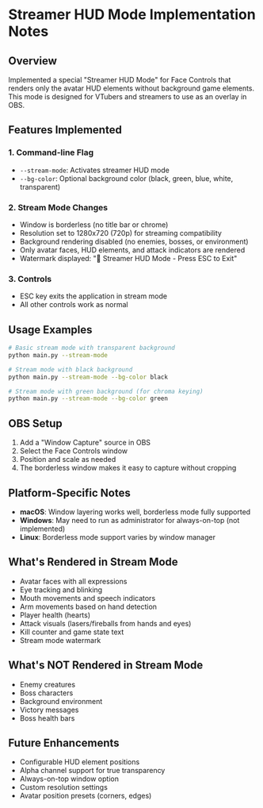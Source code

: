 # Streamer HUD Mode Implementation Notes

## Overview
Implemented a special "Streamer HUD Mode" for Face Controls that renders only the avatar HUD elements without background game elements. This mode is designed for VTubers and streamers to use as an overlay in OBS.

## Features Implemented

### 1. Command-line Flag
- `--stream-mode`: Activates streamer HUD mode
- `--bg-color`: Optional background color (black, green, blue, white, transparent)

### 2. Stream Mode Changes
- Window is borderless (no title bar or chrome)
- Resolution set to 1280x720 (720p) for streaming compatibility
- Background rendering disabled (no enemies, bosses, or environment)
- Only avatar faces, HUD elements, and attack indicators are rendered
- Watermark displayed: "🎥 Streamer HUD Mode - Press ESC to Exit"

### 3. Controls
- ESC key exits the application in stream mode
- All other controls work as normal

## Usage Examples

```bash
# Basic stream mode with transparent background
python main.py --stream-mode

# Stream mode with black background
python main.py --stream-mode --bg-color black

# Stream mode with green background (for chroma keying)
python main.py --stream-mode --bg-color green
```

## OBS Setup
1. Add a "Window Capture" source in OBS
2. Select the Face Controls window
3. Position and scale as needed
4. The borderless window makes it easy to capture without cropping

## Platform-Specific Notes
- **macOS**: Window layering works well, borderless mode fully supported
- **Windows**: May need to run as administrator for always-on-top (not implemented)
- **Linux**: Borderless mode support varies by window manager

## What's Rendered in Stream Mode
- Avatar faces with all expressions
- Eye tracking and blinking
- Mouth movements and speech indicators
- Arm movements based on hand detection
- Player health (hearts)
- Attack visuals (lasers/fireballs from hands and eyes)
- Kill counter and game state text
- Stream mode watermark

## What's NOT Rendered in Stream Mode
- Enemy creatures
- Boss characters
- Background environment
- Victory messages
- Boss health bars

## Future Enhancements
- Configurable HUD element positions
- Alpha channel support for true transparency
- Always-on-top window option
- Custom resolution settings
- Avatar position presets (corners, edges)